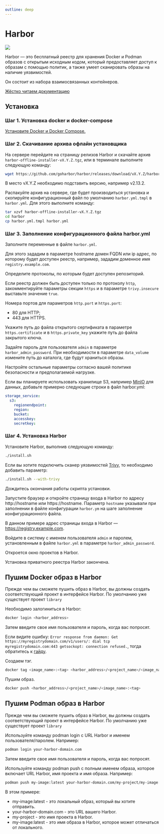 ```yaml
---
outline: deep
---
```


# Harbor

![](https://habrastorage.org/r/w1560/webt/to/ed/6i/toed6ijlvl_n0r90t6rgvmzbixa.png)

Harbor — это бесплатный реестр для хранения Docker и Podman образов c открытым исходным кодом, который предоставляет доступ к образам с помощью политик, а также умеет сканировать образы на наличие уязвимостей.


Он состоит из набора взаимосвязанных контейнеров.

[Жёстко читаем документацию](https://goharbor.io/docs/1.10/administration/)

## Установка

### Шаг 1. Установка docker и docker-compose

[Установите Docker и Docker Compose.](docker)

### Шаг 2. Скачивание архива офлайн установщика

На сервере перейдите на страницу релизов Harbor и скачайте архив `harbor-offline-installer-vX.Y.Z.tgz`, или в терминале выполните следующую команду:
```bash
wget https://github.com/goharbor/harbor/releases/download/vX.Y.Z/harbor-offline-installer-vX.Y.Z.tgz
```
В место vX.Y.Z необходимо подставить версию, например v2.13.2.

Распакуйте архив на сервере, где будет производиться установка и скопируйте конфигурационный файл по умолчанию `harbor.yml.tmpl` в `harbor.yml`. Для этого выполните команду:
```bash
tar xzvf harbor-offline-installer-vX.Y.Z.tgz
cd harbor
cp harbor.yml.tmpl harbor.yml
```
### Шаг 3. Заполнение конфигурационного файла harbor.yml

Заполните переменные в файле `harbor.yml`.

Для этого зададим в параметре hostname домен FQDN или ip адрес, по которому будет доступен реестр, например, зададим доменное имя `registry.example.com`.

Определите протоколы, по которым будет доступен репозиторий.

Если реестр должен быть доступен только по протоколу `http`, закомментируйте параметры секции `https` и в параметре `trivy.insecure` выставьте значение `true`.

Номера портов для параметров `http.port` и `https.port`:
- 80 для HTTP;
- 443 для HTTPS. 

Укажите путь до файла открытого сертификата в параметре `https.certificate`  и в `https.private_key` укажите путь до файла закрытого ключа.

Задайте пароль для пользователя `admin` в параметре `harbor_admin_password`. При необходимости в параметре `data_volume` измените путь до каталога, где будут храниться образы.

Настройте остальные параметры согласно вашей политике безопасности и предполагаемой нагрузке.

Если вы планируете использовать хранилище S3, например [MinIO](miniio) для данных, добавьте примерно следующие строки в файл harbor.yml:

```yaml
storage_service:
  s3:
    regionendpoint:
    region: 
    bucket: 
    accesskey:
    secretkey:
```
### Шаг 4. Установка Harbor

Установите Harbor, выполнив следующую команду:
```bash
./install.sh
```

Если вы хотите подключить сканер уязвимостей [Trivy](altsp/15.trivy), то необходимо добавить параметр:
```bash
./install.sh --with-trivy
```

Дождитесь окончания работы скрипта установки.

Запустите браузер и откройте страницу входа в Harbor по адресу http://hostname или https://hostname. Параметр `hostname` указывали при заполнении в файле конфигурации `harbor.ym` на шаге заполнение конфигурационного файла.

В данном примере адрес страницы входа в Harbor — https://registry.example.com.

Войдите в систему с именем пользователя `admin` и паролем, установленным в файле `harbor.yml` в параметре `harbor_admin_password`.

Откроется окно проектов в Harbor.

Установка приватного реестра Harbor закончена.

## Пушим Docker образ в Harbor

Прежде чем вы сможете пушить образ в Harbor, вы должны создать соответствующий проект в интерфейсе Harbor. По умолчанию уже существует проект `library`

Необходимо залогиниться в Harbor:
```bash
docker login <harbor_address>
```
Затем введите свое имя пользователя и пароль, когда вас попросят.


Если видите ошибку: `Error response from daemon: Get https://myregistrydomain.com/v1/users/: dial tcp myregistrydomain.com:443 getsockopt: connection refused.`, тогда обратитесь к [гайду](docker#настройка-подключение-клинта-docker-к-репозиторию-по-http).


Создаем тэг.
```bash
docker tag <image_name>:<tag> <harbor_address>/<project_name>/<image_name>:<tag>
```

Пушим образ.
```bash
docker push <harbor_address>/<project_name>/<image_name>:<tag>
```

## Пушим Podman образ в Harbor

Прежде чем вы сможете пушить образ в Harbor, вы должны создать соответствующий проект в интерфейсе Harbor. По умолчанию уже существует проект `library`

Используйте команду podman login с URL Harbor и именем пользователя/паролем. Например:
```bash
podman login your-harbor-domain.com
```
Затем введите свое имя пользователя и пароль, когда вас попросят.


Используйте команду podman push с полным именем образа, которое включает URL Harbor, имя проекта и имя образа. Например:
```bash
podman push my-image:latest your-harbor-domain.com/my-project/my-image:latest
```

В этом примере:
- my-image:latest - это локальный образ, который вы хотите отправить.
- your-harbor-domain.com - это URL вашего Harbor.
- my-project - это имя проекта в Harbor.
- my-image:latest - это имя образа в Harbor, которое может отличаться от локального.